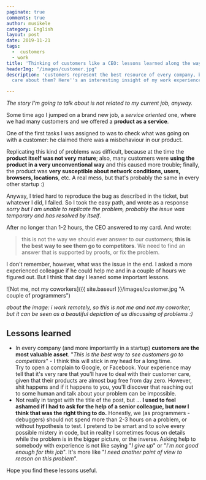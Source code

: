 ```yaml
---
paginate: true
comments: true
author: musikele
category: English
layout: post
date: 2019-11-21
tags:
  -  customers
  - work
title: 'Thinking of customers like a CEO: lessons learned along the way'
headerImg: "/images/customer.jpg"
description: 'customers represent the best resource of every company, but do we really
  care about them? Here''s an interesting insight of my work experience. '

---
```

_The story I'm going to talk about is not related to my current job, anyway._ 

Some time ago I jumped on a brand new job, a _service oriented_ one, where we had many customers and we offered a **product as a service**.

One of the first tasks I was assigned to was to check what was going on with a customer: he claimed there was a misbehaviour in our product.

Replicating this kind of problems was difficult, because at the time the **product itself was not very mature**; also, many customers were **using the product in a very unconventional way** and this caused more trouble; finally, the product was **very susceptible about network conditions, users, browsers, locations**, etc. A real mess, but that's probably the same in every other startup :)

Anyway, I tried hard to reproduce the bug as described in the ticket, but whatever I did, I failed. So I took the easy path, and wrote as a response _sorry but I am unable to replicate the problem, probably the issue was temporary and has resolved by itself_.

After no longer than 1-2 hours, the CEO answered to my card. And wrote:

> this is not the way we should ever answer to our customers; **this is the best way to see them go to competitors**. We need to find an answer that is supported by proofs, or fix the problem.

I don't remember, however, what was the issue in the end. I asked a more experienced colleague if he could help me and in a couple of hours we figured out. But I think that day I leaned some important lessons.

![Not me, not my coworkers]({{ site.baseurl }}/images/customer.jpg "A couple of programmers")

_about the image: i work remotely, so this is not me and not my coworker, but it can be seen as a beautiful depiction of us discussing of problems :)_

## Lessons learned

* In every company (and more importantly in a startup) **customers are the most valuable asset**. "_This is the best way to see customers go to competitors_" - I think this will stick in my head for a long time.  
  Try to open a complain to Google, or Facebook. Your experience may tell that it's very rare that you'll have to deal with their customer care, given that their products are almost bug free from day zero. However, shit happens and if it happens to you, you'll discover that reaching out to some human and talk about your problem can be impossible.
* Not really in target with the title of the post, but ... **I used to feel ashamed if I had to ask for the help of a senior colleague, but now I think that was the right thing to do.** Honestly, we (as programmers - debuggers) should not spend more than 2-3 hours on a problem, or without hypothesis to test. I pretend to be smart and to solve every possible mistery in code, but in reality I sometimes focus on details while the problem is in the bigger picture, or the inverse. Asking help to somebody with experience is not like saying "_I give up_" or "_I'm not good enough for this job_". It's more like "_I need another point of view to reason on this problem_".

Hope you find these lessons useful.